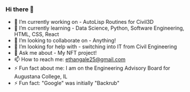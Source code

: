 ### Hi there 👋

- 🔭 I’m currently working on - AutoLisp Routines for Civil3D
- 🌱 I’m currently learning - Data Science, Python, Software Engineering, HTML, CSS, React
- 👯 I’m looking to collaborate on - Anything!
- 🤔 I’m looking for help with - switching into IT from Civil Engineering
- 💬 Ask me about - My NFT project!
- 📫 How to reach me: ethangale25@gmail.com
- ⚡ Fun fact about me: I am on the Engineering Advisory Board for Augustana College, IL
- ⚡ Fun fact: "Google" was initially "Backrub"



<!--

-->
